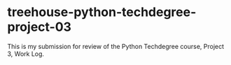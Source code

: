 # treehouse-python-techdegree-project-03
This is my submission for review of the Python Techdegree course, Project 3, Work Log.
